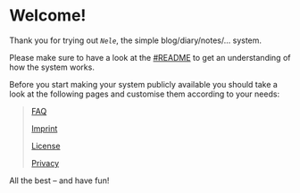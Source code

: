 # Welcome!

Thank you for trying out _`Nele`_, the simple blog/diary/notes/… system.

Please make sure to have a look at the [#README](https://github.com/mwat56/Nele/blob/master/README.md#nele-blog) to get an understanding of how the system works.

Before you start making your system publicly available you should take a look at the following pages and customise them according to your needs:

> [FAQ](/faq)
>
> [Imprint](/imprint)
>
> [License](/license)
>
> [Privacy](/privacy)

All the best – and have fun!